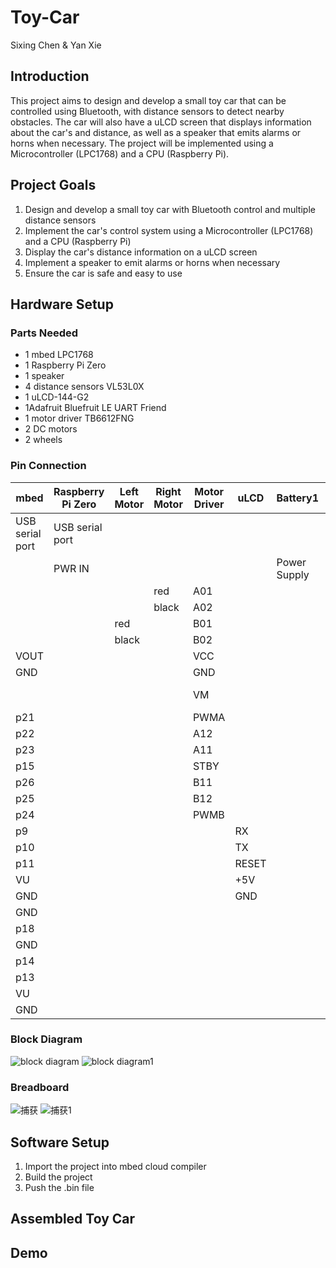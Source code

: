 # Toy-Car
Sixing Chen & Yan Xie

## Introduction
This project aims to design and develop a small toy car that can be controlled using Bluetooth, with distance sensors to detect nearby obstacles. The car will also have a uLCD screen that displays information about the car's and distance, as well as a speaker that emits alarms or horns when necessary. The project will be implemented using a Microcontroller (LPC1768) and a CPU (Raspberry Pi).

## Project Goals
1. Design and develop a small toy car with Bluetooth control and multiple distance sensors
2. Implement the car's control system using a Microcontroller (LPC1768) and a CPU (Raspberry Pi)
3. Display the car's distance information on a uLCD screen
4. Implement a speaker to emit alarms or horns when necessary
5. Ensure the car is safe and easy to use


## Hardware Setup

### Parts Needed
* 1 mbed LPC1768
* 1 Raspberry Pi Zero
* 1 speaker
* 4 distance sensors VL53L0X 
* 1 uLCD-144-G2
* 1Adafruit Bluefruit LE UART Friend
* 1 motor driver TB6612FNG
* 2 DC motors
* 2 wheels


### Pin Connection
mbed  | Raspberry Pi Zero | Left Motor | Right Motor | Motor Driver | uLCD | Battery1 | Battery2 | speaker | Bluetooth
------------- | ------------- | ------------- | ------------- | ------------- | ------------- | ------------- | ------------- | ------------- | -------------
USB serial port  | USB serial port |
&#xfeff;| PWR IN | | | | | Power Supply
&#xfeff;| | | red | A01
&#xfeff;| | | black | A02
&#xfeff;| | red | | B01
&#xfeff;| | black | | B02
VOUT| | | |VCC
GND| | | |GND
&#xfeff;| | | |VM| | |Power Supply
p21| | | |PWMA
p22| | | |A12
p23| | | |A11
p15| | | |STBY
p26| | | |B11
p25| | | |B12
p24| | | |PWMB
p9| | | | |RX
p10| | | | |TX
p11| | | | |RESET
VU| | | | |+5V
GND| | | | |GND
GND| | | | | | | |-
p18| | | | | | | |+
GND| | | | | | | | |CTS
p14| | | | | | | | |TXO
p13| | | | | | | | |RXI
VU| | | | | | | | |VIN
GND| | | | | | | | |GND



### Block Diagram
![block diagram](https://user-images.githubusercontent.com/93750274/235618260-c0302267-eadc-41d9-823b-7c350230975b.png)
![block diagram1](https://user-images.githubusercontent.com/93750274/235618277-cd95d08c-150c-4229-9200-f7bce5920d75.png)

### Breadboard
![捕获](https://user-images.githubusercontent.com/93750274/235594018-25eedd96-6082-410a-8011-7239d60aad83.PNG)
![捕获1](https://user-images.githubusercontent.com/93750274/235613685-558bae87-7eda-4137-a5b1-72a2be0ca755.PNG)


## Software Setup
1. Import the project into mbed cloud compiler
2. Build the project
3. Push the .bin file

## Assembled Toy Car

## Demo
